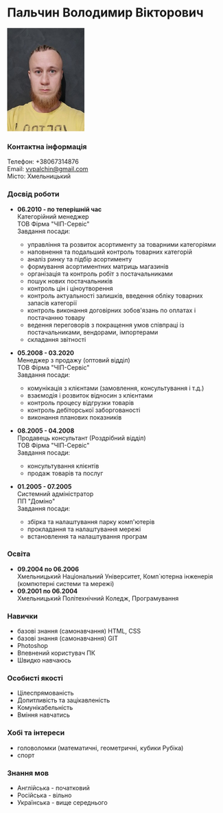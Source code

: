 # Пальчин Володимир Вікторович

![фото](myfoto_180x240.jpg)

### Контактна інформація

Телефон: +38067314876  
Email: vvpalchin@gmail.com  
Місто: Хмельницький  

### Досвід роботи

-  **06.2010 - по теперішній час**  
   Категорійний менеджер  
   ТОВ Фірма "ЧІП-Сервіс"  
   Завдання посади:
   -  управління та розвиток асортименту за товарними категоріями
   -  наповнення та подальший контроль товарних категорій
   -  аналіз ринку та підбір асортименту
   -  формування асортиментних матриць магазинів
   -  організація та контроль робіт з постачальниками
   -  пошук нових постачальників
   -  контроль цін і ціноутворення
   -  контроль актуальності залишків, введення обліку товарних запасів категорії
   -  контроль виконання договірних зобов'язань по оплатах і постачанню товару
   -  ведення переговорів з покращення умов співпраці із постачальниками, вендорами, імпортерами
   -  складання звітності

-  **05.2008 - 03.2020**  
   Менеджер з продажу (оптовий відділ)  
   ТОВ Фірма "ЧІП-Сервіс"  
   Завдання посади:
   -  комунікація з клієнтами (замовлення, консультування і т.д.)
   -  взаємодія і розвиток відносин з клієнтами
   -  контроль процесу відгрузки товарів
   -  контроль дебіторської заборгованості
   -  виконання планових показників

-  **08.2005 - 04.2008**  
   Продавець консультант (Роздрібний відділ)  
   ТОВ Фірма "ЧІП-Сервіс"  
   Завдання посади:
   -  консультування клієнтів
   -  продаж товарів та послуг

-  **01.2005 - 07.2005**  
   Системний адміністратор  
   ПП "Доміно"  
   Завдання посади:
   -  збірка та налаштування парку комп'ютерів
   -  прокладання та налаштування мережі
   -  встановлення та налаштування програм

### Освіта

-  **09.2004 по 06.2006**  
   Хмельницький Національний Університет, Комп`ютерна інженерія (компютерні системи та мережі)
-  **09.2001 по 06.2004**  
   Хмельницький Політехнічний Коледж, Програмування

### Навички

-  базові знання (самонавчання) HTML, CSS
-  базові знання (самонавчання) GIT
-  Photoshop
-  Впевнений користувач ПК
-  Швидко навчаюсь

### Особисті якості

-  Цілеспрямованість
-  Допитливість та зацікавленість
-  Комунікабельність
-  Вміння навчатись

### Хобі та інтереси

-  головоломки (математичні, геометричні, кубики Рубіка)
-  спорт

### Знання мов

-  Англійська - початковий
-  Російська - вільно
-  Українська - вище середнього
